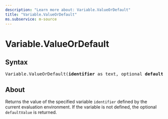 ```yaml
---
description: "Learn more about: Variable.ValueOrDefault"
title: "Variable.ValueOrDefault"
ms.subservice: m-source
---
```

# Variable.ValueOrDefault

## Syntax

<pre>
Variable.ValueOrDefault(<b>identifier</b> as text, optional <b>defaultValue</b> as any) as any
</pre>

## About

Returns the value of the specified variable `identifier` defined by the current evaluation environment. If the variable is not defined, the optional `defaultValue` is returned.
